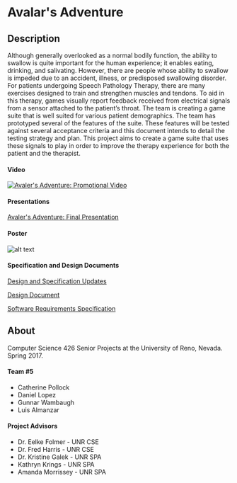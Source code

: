 # Avalar's Adventure

## **Description**
Although generally overlooked as a normal bodily function, the ability to swallow is quite important for the human experience; it enables eating, drinking, and salivating. However, there are people whose ability to swallow is impeded due to an accident, illness, or predisposed swallowing disorder. For patients undergoing Speech Pathology Therapy, there are many exercises designed to train and strengthen muscles and tendons. To aid in this therapy, games visually report feedback received from electrical signals from a sensor attached to the patient’s throat. The team is creating a game suite that is well suited for various patient demographics. The team has prototyped several of the features of the suite. These features will be tested against several acceptance criteria and this document intends to detail the testing strategy and plan. This project aims to create a game suite that uses these signals to play in order to improve the therapy experience for both the patient and the therapist. 

#### Video

[![Avaler's Adventure: Promotional Video](http://img.youtube.com/vi/TIzwx454UkA/0.jpg)](http://www.youtube.com/watch?v=TIzwx454UkA "Avaler's Adventure: Promotional Video")

#### Presentations

[Avaler's Adventure: Final Presentation](https://drive.google.com/open?id=1SmZvW_T4zDyK2pkcQQx7-85u8bcHX4ro6Nko3kU8ovE "Google Slides: Team 5 Presentation")

#### Poster

![alt text](https://github.com/TennisGazelle/SeniorProject2016/blob/master/docs/POSTER_T5.jpg?raw=true "Avaler's Adventure Poster")

#### Specification and Design Documents

[Design and Specification Updates](https://drive.google.com/open?id=157X4cQvKDLIuQCvUm9DfPu5VfdUoNiSnuyKTFpqQpKw)

[Design Document](https://drive.google.com/open?id=1Y9lBAyYhD_caoGmK9ROq1pvfv4Q2UkdAsBxF_P76VVI)

[Software Requirements Specification](https://drive.google.com/open?id=1Klk6KnPccfzUisATWbhFiDx82ED1PMl2WfMcXynfa7U)

## **About**
Computer Science 426 Senior Projects at the University of Reno, Nevada. Spring 2017.

#### Team #5
* Catherine Pollock
* Daniel Lopez
* Gunnar Wambaugh
* Luis Almanzar

#### Project Advisors
* Dr. Eelke Folmer - UNR CSE
* Dr. Fred Harris - UNR CSE
* Dr. Kristine Galek - UNR SPA
* Kathryn Krings - UNR SPA
* Amanda Morrissey - UNR SPA
